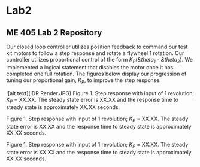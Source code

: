 # Lab2
## ME 405 Lab 2 Repository

Our closed loop controller utilizes position feedback to command our test kit motors
to follow a step response and rotate a flywheel 1 rotation. Our controller utilizes proportional control of the form
*K<sub>P</sub>*(*&theta<sub>1</sub>* - *&theta<sub>2</sub>*). We implemented a logical statement that disables the
motor once it has completed one full rotation. The figures below display our progression
of tuning our proportional gain, *K<sub>P</sub>*, to improve the step response.


![alt text](IDR Render.JPG)
Figure 1. Step response with input of 1 revolution; *K<sub>P</sub>* = XX.XX. The steady state 
error is XX.XX and the response time to steady state is approximately XX.XX seconds. 

Figure 1. Step response with input of 1 revolution; *K<sub>P</sub>* = XX.XX. The steady state 
error is XX.XX and the response time to steady state is approximately XX.XX seconds.

Figure 1. Step response with input of 1 revolution; *K<sub>P</sub>* = XX.XX. The steady state 
error is XX.XX and the response time to steady state is approximately XX.XX seconds.